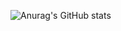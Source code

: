 ![Anurag's GitHub stats](https://github-readme-stats.vercel.app/api?username=ztirk&show_icons=true&theme=radical)
